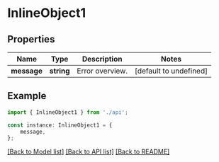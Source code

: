 # InlineObject1


## Properties

Name | Type | Description | Notes
------------ | ------------- | ------------- | -------------
**message** | **string** | Error overview. | [default to undefined]

## Example

```typescript
import { InlineObject1 } from './api';

const instance: InlineObject1 = {
    message,
};
```

[[Back to Model list]](../README.md#documentation-for-models) [[Back to API list]](../README.md#documentation-for-api-endpoints) [[Back to README]](../README.md)
